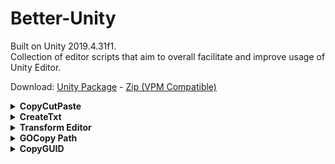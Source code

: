 # Better-Unity
Built on Unity 2019.4.31f1.<br>
Collection of editor scripts that aim to overall facilitate and improve usage of Unity Editor.


Download: 
<a href=https://github.com/Dreadrith/Better-Unity/releases/download/v1.0.0/Better-Unity_v1.0.0.unitypackage>Unity Package</a> - 
 <a href=https://github.com/Dreadrith/Better-Unity/releases/download/v1.0.0/Better-Unity_v1.0.0.zip>Zip (VPM Compatible)</a>

<details>
  <summary><b>CopyCutPaste</b></summary>
  Adds 3 new Assets context menu items: Copy, Cut & Paste
</details>

<details>
  <summary><b>CreateTxt</b></summary>
  Adds a new Assets context menu item: Create > Text File<br>
  Allows you to instantly create a text file in the targeted folder
</details>

<details>
  <summary><b>Transform Editor</b></summary>
  Replicates Unity's Transform Inspector but adds a Context Menu to each field.<br>
  Allows you to Copy, Paste and Reset any transform field individually.
</details>

<details>
  <summary><b>GOCopy Path</b></summary>
  Adds a new GameObject context menu item: GameObject > Copy Path.<br>
  Allows you to Copy the path From the root to the target GameObject.
</details>

<details>
  <summary><b>CopyGUID</b></summary>
  Adds a new Assets context menu item: Copy GUID.<br>
  Copies the GUID of the selected Asset to the clipboard.
</details>
